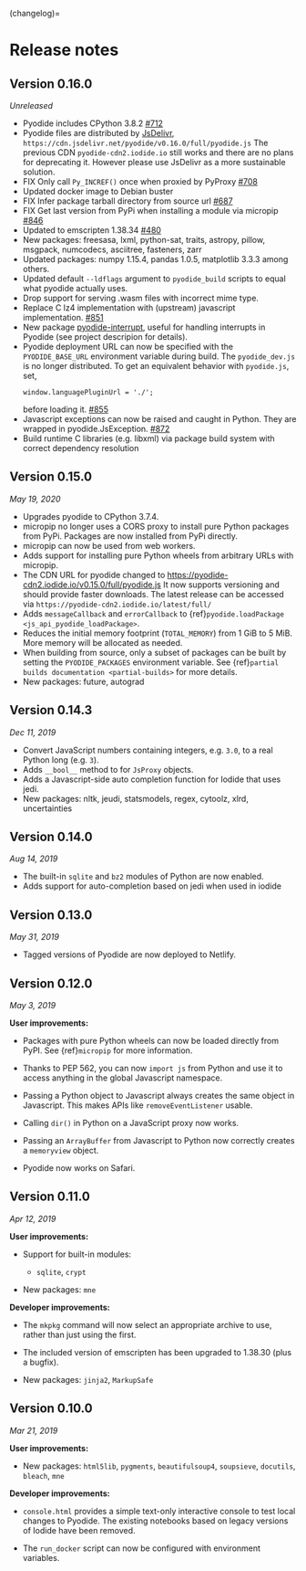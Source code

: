 (changelog)=
# Release notes

## Version 0.16.0
*Unreleased*

- Pyodide includes CPython 3.8.2
  [#712](https://github.com/iodide-project/pyodide/pull/712)
- Pyodide files are distributed by [JsDelivr](https://www.jsdelivr.com/),
  `https://cdn.jsdelivr.net/pyodide/v0.16.0/full/pyodide.js`
  The previous CDN `pyodide-cdn2.iodide.io` still works and there
  are no plans for deprecating it. However please use
  JsDelivr as a more sustainable solution.
- FIX Only call `Py_INCREF()` once when proxied by PyProxy
  [#708](https://github.com/iodide-project/pyodide/pull/708)
- Updated docker image to Debian buster
- FIX Infer package tarball directory from source url
  [#687](https://github.com/iodide-project/pyodide/pull/687)
- FIX Get last version from PyPi when installing a module via micropip
  [#846](https://github.com/iodide-project/pyodide/pull/846)
- Updated to emscripten 1.38.34
  [#480](https://github.com/iodide-project/pyodide/pull/480)
- New packages: freesasa, lxml, python-sat, traits, astropy, pillow, msgpack, numcodecs, asciitree, fasteners, zarr
- Updated packages: numpy 1.15.4, pandas 1.0.5, matplotlib 3.3.3 among others.
- Updated default `--ldflags` argument to `pyodide_build` scripts to equal what
  pyodide actually uses.
- Drop support for serving .wasm files with incorrect mime type.
- Replace C lz4 implementation with (upstream) javascript implementation.
  [#851](https://github.com/iodide-project/pyodide/pull/851)
- New package
  [pyodide-interrupt](https://pypi.org/project/pyodide-interrupts/), useful for
  handling interrupts in Pyodide (see project descripion for details).
- Pyodide deployment URL can now be specified with the `PYODIDE_BASE_URL`
  environment variable during build. The `pyodide_dev.js` is no longer distributed.
  To get an equivalent behavior with `pyodide.js`, set,
  ```
  window.languagePluginUrl = './';
  ```
  before loading it.
  [#855](https://github.com/iodide-project/pyodide/pull/855)
- Javascript exceptions can now be raised and caught in Python. They are wrapped in pyodide.JsException.
  [#872](https://github.com/iodide-project/pyodide/pull/872)
- Build runtime C libraries (e.g. libxml) via package build system with correct
  dependency resolution


## Version 0.15.0
*May 19, 2020*

- Upgrades pyodide to CPython 3.7.4.
- micropip no longer uses a CORS proxy to install pure Python packages from
  PyPi. Packages are now installed from PyPi directly.
- micropip can now be used from web workers.
- Adds support for installing pure Python wheels from arbitrary URLs with micropip.
- The CDN URL for pyodide changed to
  https://pyodide-cdn2.iodide.io/v0.15.0/full/pyodide.js
  It now supports versioning and should provide faster downloads. The latest release
  can be accessed via `https://pyodide-cdn2.iodide.io/latest/full/`
- Adds `messageCallback` and `errorCallback` to
  {ref}`pyodide.loadPackage <js_api_pyodide_loadPackage>`.
- Reduces the initial memory footprint (`TOTAL_MEMORY`) from 1 GiB to 5 MiB. More
  memory will be allocated as needed.
- When building from source, only a subset of packages can be built by setting
  the `PYODIDE_PACKAGES` environment variable. See
  {ref}`partial builds documentation <partial-builds>` for more details.
- New packages: future, autograd

## Version 0.14.3
*Dec 11, 2019*

- Convert JavaScript numbers containing integers, e.g. `3.0`, to a real Python
  long (e.g. `3`).
- Adds `__bool__` method to for `JsProxy` objects.
- Adds a Javascript-side auto completion function for Iodide that uses jedi.
- New packages: nltk, jeudi, statsmodels, regex, cytoolz, xlrd, uncertainties

## Version 0.14.0
*Aug 14, 2019*

- The built-in `sqlite` and `bz2` modules of Python are now enabled.
- Adds support for auto-completion based on jedi when used in iodide

## Version 0.13.0
*May 31, 2019*

- Tagged versions of Pyodide are now deployed to Netlify.

## Version 0.12.0
*May 3, 2019*

**User improvements:**

- Packages with pure Python wheels can now be loaded directly from PyPI. See
  {ref}`micropip` for more information.

- Thanks to PEP 562, you can now `import js` from Python and use it to access
  anything in the global Javascript namespace.

- Passing a Python object to Javascript always creates the same object in
  Javascript. This makes APIs like `removeEventListener` usable.

- Calling `dir()` in Python on a JavaScript proxy now works.

- Passing an `ArrayBuffer` from Javascript to Python now correctly creates
  a `memoryview` object.

- Pyodide now works on Safari.

## Version 0.11.0
*Apr 12, 2019*

**User improvements:**

- Support for built-in modules:
  - `sqlite`, `crypt`

- New packages: `mne`

**Developer improvements:**

- The `mkpkg` command will now select an appropriate archive to use, rather than
  just using the first.

- The included version of emscripten has been upgraded to 1.38.30 (plus a
  bugfix).

- New packages: `jinja2`, `MarkupSafe`

## Version 0.10.0
*Mar 21, 2019*

**User improvements:**

- New packages: `html5lib`, `pygments`, `beautifulsoup4`, `soupsieve`,
  `docutils`, `bleach`, `mne`

**Developer improvements:**

- `console.html` provides a simple text-only interactive console to test local
  changes to Pyodide. The existing notebooks based on legacy versions of Iodide
  have been removed.

- The `run_docker` script can now be configured with environment variables.
